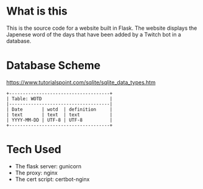 # What is this
This is the source code for a website built in Flask. The website displays the Japenese word of the days that have been added by a Twitch bot in a database.

# Database Scheme
https://www.tutorialspoint.com/sqlite/sqlite_data_types.htm

```
+-------------------------------------+
| Table: WOTD                         |
|-------------------------------------|
| Date       | wotd  | definition     |
| text       | text  | text           |
| YYYY-MM-DD | UTF-8 | UTF-8          |
+-------------------------------------+
```

# Tech Used
* The flask server:   gunicorn
* The proxy:          nginx
* The cert script:    certbot-nginx
